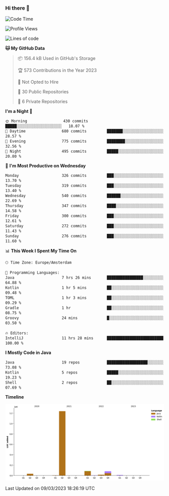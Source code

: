 ### Hi there 👋


<!--START_SECTION:waka-->
![Code Time](http://img.shields.io/badge/Code%20Time-3%2C053%20hrs%2041%20mins-blue)

![Profile Views](http://img.shields.io/badge/Profile%20Views-0-blue)

![Lines of code](https://img.shields.io/badge/From%20Hello%20World%20I%27ve%20Written-1.5%20million%20lines%20of%20code-blue)

**🐱 My GitHub Data** 

> 📦 156.4 kB Used in GitHub's Storage 
 > 
> 🏆 573 Contributions in the Year 2023
 > 
> 🚫 Not Opted to Hire
 > 
> 📜 30 Public Repositories 
 > 
> 🔑 6 Private Repositories 
 > 
**I'm a Night 🦉** 

```text
🌞 Morning                430 commits         █████░░░░░░░░░░░░░░░░░░░░   18.07 % 
🌆 Daytime                680 commits         ███████░░░░░░░░░░░░░░░░░░   28.57 % 
🌃 Evening                775 commits         ████████░░░░░░░░░░░░░░░░░   32.56 % 
🌙 Night                  495 commits         █████░░░░░░░░░░░░░░░░░░░░   20.80 % 
```
📅 **I'm Most Productive on Wednesday** 

```text
Monday                   326 commits         ███░░░░░░░░░░░░░░░░░░░░░░   13.70 % 
Tuesday                  319 commits         ███░░░░░░░░░░░░░░░░░░░░░░   13.40 % 
Wednesday                540 commits         ██████░░░░░░░░░░░░░░░░░░░   22.69 % 
Thursday                 347 commits         ████░░░░░░░░░░░░░░░░░░░░░   14.58 % 
Friday                   300 commits         ███░░░░░░░░░░░░░░░░░░░░░░   12.61 % 
Saturday                 272 commits         ███░░░░░░░░░░░░░░░░░░░░░░   11.43 % 
Sunday                   276 commits         ███░░░░░░░░░░░░░░░░░░░░░░   11.60 % 
```


📊 **This Week I Spent My Time On** 

```text
🕑︎ Time Zone: Europe/Amsterdam

💬 Programming Languages: 
Java                     7 hrs 26 mins       ████████████████░░░░░░░░░   64.88 % 
Kotlin                   1 hr 5 mins         ██░░░░░░░░░░░░░░░░░░░░░░░   09.48 % 
TOML                     1 hr 3 mins         ██░░░░░░░░░░░░░░░░░░░░░░░   09.29 % 
Gradle                   1 hr                ██░░░░░░░░░░░░░░░░░░░░░░░   08.75 % 
Groovy                   24 mins             █░░░░░░░░░░░░░░░░░░░░░░░░   03.50 % 

🔥 Editors: 
IntelliJ                 11 hrs 28 mins      █████████████████████████   100.00 % 
```

**I Mostly Code in Java** 

```text
Java                     19 repos            ██████████████████░░░░░░░   73.08 % 
Kotlin                   5 repos             █████░░░░░░░░░░░░░░░░░░░░   19.23 % 
Shell                    2 repos             ██░░░░░░░░░░░░░░░░░░░░░░░   07.69 % 
```



**Timeline**

![Lines of Code chart](https://raw.githubusercontent.com/powercasgamer/powercasgamer/master/assets/bar_graph.png)


 Last Updated on 09/03/2023 18:26:19 UTC
<!--END_SECTION:waka-->
